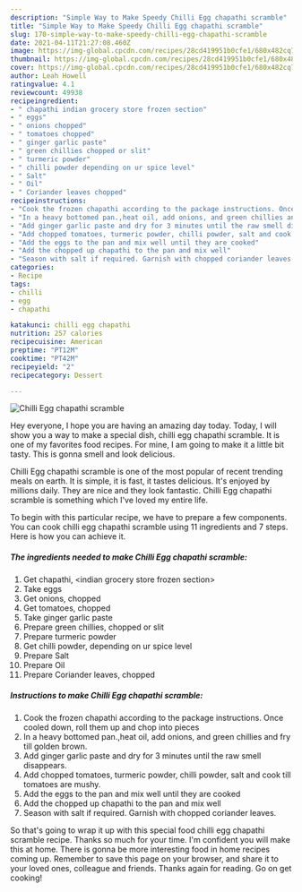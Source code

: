 ```yaml
---
description: "Simple Way to Make Speedy Chilli Egg chapathi scramble"
title: "Simple Way to Make Speedy Chilli Egg chapathi scramble"
slug: 170-simple-way-to-make-speedy-chilli-egg-chapathi-scramble
date: 2021-04-11T21:27:08.460Z
image: https://img-global.cpcdn.com/recipes/28cd419951b0cfe1/680x482cq70/chilli-egg-chapathi-scramble-recipe-main-photo.jpg
thumbnail: https://img-global.cpcdn.com/recipes/28cd419951b0cfe1/680x482cq70/chilli-egg-chapathi-scramble-recipe-main-photo.jpg
cover: https://img-global.cpcdn.com/recipes/28cd419951b0cfe1/680x482cq70/chilli-egg-chapathi-scramble-recipe-main-photo.jpg
author: Leah Howell
ratingvalue: 4.1
reviewcount: 49938
recipeingredient:
- " chapathi indian grocery store frozen section"
- " eggs"
- " onions chopped"
- " tomatoes chopped"
- " ginger garlic paste"
- " green chillies chopped or slit"
- " turmeric powder"
- " chilli powder depending on ur spice level"
- " Salt"
- " Oil"
- " Coriander leaves chopped"
recipeinstructions:
- "Cook the frozen chapathi according to the package instructions. Once cooled down, roll them up and chop into pieces"
- "In a heavy bottomed pan.,heat oil, add onions, and green chillies and fry till golden brown."
- "Add ginger garlic paste and dry for 3 minutes until the raw smell disappears."
- "Add chopped tomatoes, turmeric powder, chilli powder, salt and cook till tomatoes are mushy."
- "Add the eggs to the pan and mix well until they are cooked"
- "Add the chopped up chapathi to the pan and mix well"
- "Season with salt if required. Garnish with chopped coriander leaves."
categories:
- Recipe
tags:
- chilli
- egg
- chapathi

katakunci: chilli egg chapathi 
nutrition: 257 calories
recipecuisine: American
preptime: "PT12M"
cooktime: "PT42M"
recipeyield: "2"
recipecategory: Dessert

---
```



![Chilli Egg chapathi scramble](https://img-global.cpcdn.com/recipes/28cd419951b0cfe1/680x482cq70/chilli-egg-chapathi-scramble-recipe-main-photo.jpg)

Hey everyone, I hope you are having an amazing day today. Today, I will show you a way to make a special dish, chilli egg chapathi scramble. It is one of my favorites food recipes. For mine, I am going to make it a little bit tasty. This is gonna smell and look delicious.



Chilli Egg chapathi scramble is one of the most popular of recent trending meals on earth. It is simple, it is fast, it tastes delicious. It's enjoyed by millions daily. They are nice and they look fantastic. Chilli Egg chapathi scramble is something which I've loved my entire life.


To begin with this particular recipe, we have to prepare a few components. You can cook chilli egg chapathi scramble using 11 ingredients and 7 steps. Here is how you can achieve it.

<!--inarticleads1-->

##### The ingredients needed to make Chilli Egg chapathi scramble:

1. Get  chapathi, &lt;indian grocery store frozen section&gt;
1. Take  eggs
1. Get  onions, chopped
1. Get  tomatoes, chopped
1. Take  ginger garlic paste
1. Prepare  green chillies, chopped or slit
1. Prepare  turmeric powder
1. Get  chilli powder, depending on ur spice level
1. Prepare  Salt
1. Prepare  Oil
1. Prepare  Coriander leaves, chopped




<!--inarticleads2-->

##### Instructions to make Chilli Egg chapathi scramble:

1. Cook the frozen chapathi according to the package instructions. Once cooled down, roll them up and chop into pieces
1. In a heavy bottomed pan.,heat oil, add onions, and green chillies and fry till golden brown.
1. Add ginger garlic paste and dry for 3 minutes until the raw smell disappears.
1. Add chopped tomatoes, turmeric powder, chilli powder, salt and cook till tomatoes are mushy.
1. Add the eggs to the pan and mix well until they are cooked
1. Add the chopped up chapathi to the pan and mix well
1. Season with salt if required. Garnish with chopped coriander leaves.




So that's going to wrap it up with this special food chilli egg chapathi scramble recipe. Thanks so much for your time. I'm confident you will make this at home. There is gonna be more interesting food in home recipes coming up. Remember to save this page on your browser, and share it to your loved ones, colleague and friends. Thanks again for reading. Go on get cooking!
